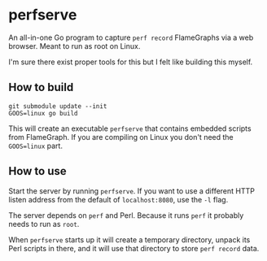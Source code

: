 # perfserve

An all-in-one Go program to capture `perf record` FlameGraphs via a web browser. Meant to run as root on Linux.

I'm sure there exist proper tools for this but I felt like building this myself.

## How to build

```
git submodule update --init
GOOS=linux go build
```

This will create an executable `perfserve` that contains embedded scripts from FlameGraph. If you are compiling on Linux you don't need the `GOOS=linux` part.

## How to use

Start the server by running `perfserve`. If you want to use a different HTTP listen address from the default of `localhost:8080`, use the `-l` flag.

The server depends on `perf` and Perl. Because it runs `perf` it probably needs to run as `root`.

When `perfserve` starts up it will create a temporary directory, unpack its Perl scripts in there, and it will use that directory to store `perf record` data.

